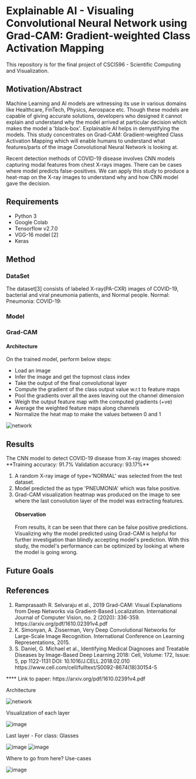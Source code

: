 # Explainable AI - Visualing Convolutional Neural Network using Grad-CAM: Gradient-weighted Class Activation Mapping
This repository is for the final project of CSCI596 - Scientific Computing and Visualization.

<h2>Motivation/Abstract</h2>

Machine Learning and AI models are witnessing its use in various domains like Healthcare, FinTech, Physics, Aerospace etc. Though these models are capable of giving accurate solutions, developers who designed it cannot explain and understand why the model arrived at particular decision which makes the model a 'black-box'. Explainable AI helps in demystifying the models. This study concentrates on Grad-CAM: Gradient-weighted Class Activation Mapping which will enable humans to understand what features/parts of the image Convolutional Neural Network is looking at. 

Recent detection methods of COVID-19 disease involves CNN models capturing modal features from chest X-rays images. There can be cases where model predicts false-positives. We can apply this study to produce a heat-map on the X-ray images to understand why and how CNN model gave the decision.

<h2>Requirements</h2>
<ul>
  <li> Python 3 </li>
  <li> Google Colab </li>
  <li> Tensorflow v2.7.0 </li>
  <li> VGG-16 model [2] </li>
  <li> Keras </li>
</ul>

<h2>Method</h2>
<h3>DataSet</h3>
The dataset[3] consists of labeled X-ray(PA-CXR) images of COVID-19, bacterial and viral pneumonia patients, and Normal people. 
Normal: 
Pneumonia:
COVID-19: 

<h3>Model</h3>

<h3>Grad-CAM</h3>
<h4>Architecture</h4>
On the trained model, perform below steps:

- Load an image 
- Infer the image and get the topmost class index
- Take the output of the final convolutional layer
- Compute the gradient of the class output value w.r.t to feature maps
- Pool the gradients over all the axes leaving out the channel dimension
- Weigh the output feature map with the computed gradients (+ve)
- Average the weighted feature maps along channels
- Normalize the heat map to make the values between 0 and 1

![network](https://user-images.githubusercontent.com/13382099/143785350-2d6ca00a-64dc-4617-903c-c99d5f72a6f4.png)

<h2>Results</h2>
The CNN model to detect COVID-19 disease from X-ray images showed:
**Training accuracy: 91.7%
Validation accuracy: 93.17%**

<ol>
<li>A random X-ray image of type='NORMAL' was selected from the test dataset.</li>
<li>Model predicted the as type 'PNEUMONIA' which was false positive.</li>
<li>Grad-CAM visualization heatmap was produced on the image to see where the last convolution layer of the model was extracting features. </li>
  <h4> Observation </h4>
    From results, it can be seen that there can be false positive predictions. Visualizing why the model predicted using Grad-CAM is helpful for further investigation than blindly accepting model's prediction. With this study, the model's performance can be optimized by looking at where the model is going wrong.
</ol>
  
<h2>Future Goals</h2>
<h2>References</h2>
<ol>
<li> Ramprasaath R. Selvaraju et al., 2019 Grad-CAM: Visual Explanations from Deep Networks via Gradient-Based Localization. International Journal of Computer Vision, no. 2 (2020): 336-359.
  https://arxiv.org/pdf/1610.02391v4.pdf </li>
  <li> K. Simonyan, A. Zisserman, Very Deep Convolutional Networks for Large-Scale Image Recognition. International Conference on Learning Representations, 2015. </li>
<li> S. Daniel, G. Michael et al., Identifying Medical Diagnoses and Treatable Diseases by Image-Based Deep Learning
2018: Cell, Volume: 172, Issue: 5, pp 1122-1131  DOI: 10.1016/J.CELL.2018.02.010 https://www.cell.com/cell/fulltext/S0092-8674(18)30154-5 </li>
</ol>
****
Link to paper: https://arxiv.org/pdf/1610.02391v4.pdf

Architecture

![network](https://user-images.githubusercontent.com/13382099/143785350-2d6ca00a-64dc-4617-903c-c99d5f72a6f4.png)

Visualization of each layer

![image](https://user-images.githubusercontent.com/13382099/143785580-a7833f13-4102-4a00-9d8e-dfcca741413f.png)

Last layer - For class: Glasses

![image](https://user-images.githubusercontent.com/28820837/143785818-7db4d0a1-4546-4634-8cd9-b3c2109777e2.png)
![image](https://user-images.githubusercontent.com/28820837/143785833-c13b9077-caf1-4c55-9ddc-682c65aeb349.png)


Where to go from here? Use-cases

![image](https://user-images.githubusercontent.com/13382099/143785469-9187ed0e-e240-4a45-9105-9aee430c1e0f.png)
